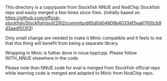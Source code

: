 This directory is a copy/paste from Stockfish NNUE and NodChip Stockfish repo and easily merged a few times since then.
(initially based on https://github.com/official-stockfish/Stockfish/pull/2912/commits/d65d0d04809b40334f5ea67f00cb9d3aedf513f3)

Only small change are needed to make it Minic compatible and it feels to me that this thing will benefit from being a separate library.

Wrapping in Minic is futher done in nnue.hpp/cpp. Please follow WITH_NNUE elsewhere in the code.

Please note than NNUE code for eval is merged from Stockfish official repo while learning code is merged and adapted to Minic from NodChip repo.
